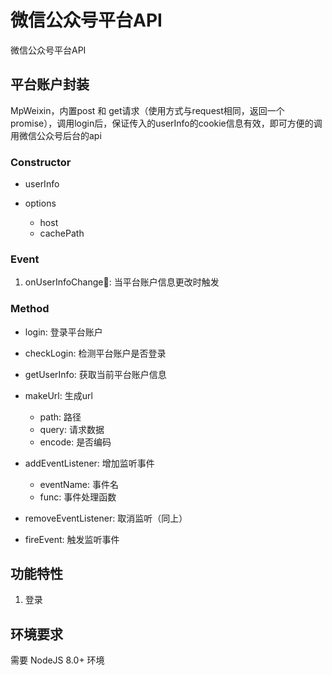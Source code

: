 # 微信公众号平台API

微信公众号平台API

## 平台账户封装

MpWeixin，内置post 和 get请求（使用方式与request相同，返回一个promise），调用login后，保证传入的userInfo的cookie信息有效，即可方便的调用微信公众号后台的api

### Constructor

  - userInfo
  - options

    - host
    - cachePath

### Event

  1. onUserInfoChange: 当平台账户信息更改时触发

### Method

  - login: 登录平台账户

  - checkLogin: 检测平台账户是否登录

  - getUserInfo: 获取当前平台账户信息

  - makeUrl: 生成url
    
    - path: 路径
    - query: 请求数据
    - encode: 是否编码
  
  - addEventListener: 增加监听事件

    - eventName: 事件名
    - func: 事件处理函数
  
  - removeEventListener: 取消监听（同上）

  - fireEvent: 触发监听事件


## 功能特性

  1. 登录

## 环境要求

  需要 NodeJS 8.0+ 环境